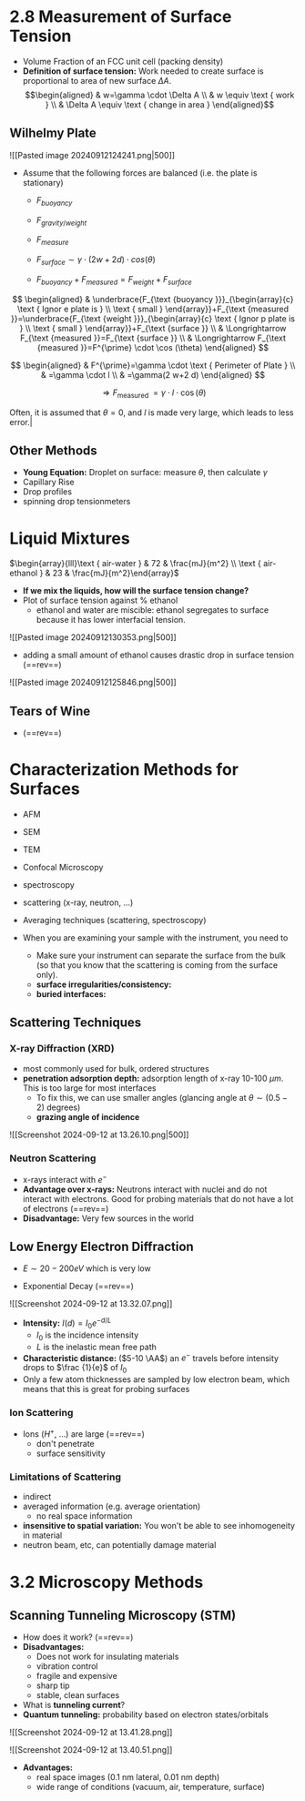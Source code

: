 
# 2.8 Measurement of Surface Tension



- Volume Fraction of an FCC unit cell (packing density)
- **Definition of surface tension:** Work needed to create surface is proportional to area of new surface $\Delta A$.
$$\begin{aligned}
& w=\gamma \cdot \Delta A \\
& w \equiv \text { work } \\
& \Delta A \equiv \text { change in area }
\end{aligned}$$



## Wilhelmy Plate


![[Pasted image 20240912124241.png|500]]


- Assume that the following forces are balanced (i.e. the plate is stationary)
	- $F_{buoyancy}$
	- $F_{gravity/weight}$
	- $F_{measure}$
	- $F_{surface} \sim \gamma \cdot (2w + 2d)\cdot cos(\theta)$ 

	- $F_{buoyancy} + F_{measured} = F_{weight} + F_{surface}$



$$
\begin{aligned}
& \underbrace{F_{\text {buoyancy }}}_{\begin{array}{c}
\text { Ignor e plate is } \\
\text { small }
\end{array}}+F_{\text {measured }}=\underbrace{F_{\text {weight }}}_{\begin{array}{c}
\text { Ignor p plate is } \\
\text { small }
\end{array}}+F_{\text {surface }} \\
& \Longrightarrow F_{\text {measured }}=F_{\text {surface }} \\
& \Longrightarrow F_{\text {measured }}=F^{\prime} \cdot \cos (\theta)
\end{aligned}
$$


$$
\begin{aligned}
& F^{\prime}=\gamma \cdot \text { Perimeter of Plate } \\
& =\gamma \cdot l \\
& =\gamma(2 w+2 d)
\end{aligned}
$$


$$
\Longrightarrow F_{\text {measured }}=\gamma \cdot l \cdot \cos (\theta)
$$


Often, it is assumed that $\theta=0$, and $l$ is made very large, which leads to less error.|



## Other Methods

- **Young Equation:** Droplet on surface: measure $\theta$, then calculate $\gamma$
- Capillary Rise
- Drop profiles
- spinning drop tensionmeters


# Liquid Mixtures


$\begin{array}{lll}\text { air-water } & 72 & \frac{mJ}{m^2} \\ \text { air-ethanol } & 23 & \frac{mJ}{m^2}\end{array}$


- **If we mix the liquids, how will the surface tension change?**
- Plot of surface tension against % ethanol
	- ethanol and water are miscible: ethanol segregates to surface because it has lower interfacial tension.


![[Pasted image 20240912130353.png|500]]


- adding a small amount of ethanol causes drastic drop in surface tension (==rev==)
	

![[Pasted image 20240912125846.png|500]]


## Tears of Wine
- (==rev==)


# Characterization Methods for Surfaces

- AFM
- SEM
- TEM
- Confocal Microscopy
- spectroscopy
- scattering (x-ray, neutron, ...)

- Averaging techniques (scattering, spectroscopy)

- When you are examining your sample with the instrument, you need to
	- Make sure your instrument can separate the surface from the bulk (so that you know that the scattering is coming from the surface only).
	- **surface irregularities/consistency:** 
	- **buried interfaces:**


## Scattering Techniques


### X-ray Diffraction (XRD)

- most commonly used for bulk, ordered structures
- **penetration adsorption depth:** adsorption length of x-ray 10-100 $\mu m$. This is too large for most interfaces
	- To fix this, we can use smaller angles (glancing angle at $\theta \sim (0.5 - 2)$ degrees)
	- **grazing angle of incidence**



![[Screenshot 2024-09-12 at 13.26.10.png|500]]


### Neutron Scattering

- x-rays interact with $e^{-}$
- **Advantage over x-rays:** Neutrons interact with nuclei and do not interact with electrons. Good for probing materials that do not have a lot of electrons (==rev==)
- **Disadvantage:** Very few sources in the world



## Low Energy Electron Diffraction

- $E \sim 20 - 200 eV$ which is very low

- Exponential Decay (==rev==)

![[Screenshot 2024-09-12 at 13.32.07.png]]



- **Intensity:** $I(d)=I_0 e^{-d / L}$
	- $I_{0}$ is the incidence intensity
	- $L$ is the inelastic mean free path
- **Characteristic distance:** ($5-10 \AA$) an $e^{-}$ travels before intensity drops to $\frac {1}{e}$ of $I_{0}$
- Only a few atom thicknesses are sampled by low electron beam, which means that this is great for probing surfaces


### Ion Scattering

- Ions ($H^{+}$, ...) are large (==rev==)
	- don't penetrate
	- surface sensitivity


### Limitations of Scattering

- indirect
- averaged information (e.g. average orientation)
	- no real space information
- **insensitive to spatial variation:** You won't be able to see inhomogeneity in material
- neutron beam, etc, can potentially damage material



# 3.2 Microscopy Methods


## Scanning Tunneling Microscopy (STM)

- How does it work? (==rev==)
- **Disadvantages:** 
	- Does not work for insulating materials
	- vibration control
	- fragile and expensive
	- sharp tip
	- stable, clean surfaces
- What is **tunneling current**?
- **Quantum tunneling:** probability based on electron states/orbitals


![[Screenshot 2024-09-12 at 13.41.28.png]]


![[Screenshot 2024-09-12 at 13.40.51.png]]


- **Advantages:**
	- real space images (0.1 nm lateral, 0.01 nm depth)
	- wide range of conditions (vacuum, air, temperature, surface)